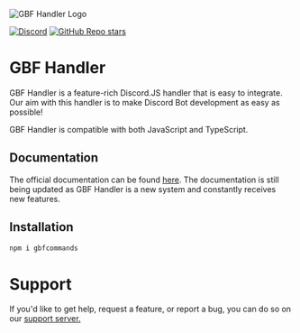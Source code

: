 ![GBF Handler Logo](https://cdn.discordapp.com/attachments/932756227295948910/1202259386538663956/HandlerV5.png?ex=65ccce4e&is=65ba594e&hm=7ea896db53420906c6c811ad6cf234ca585293a4c9b64fc618db10f3422b2ef7&)

<a href='https://discord.gg/yrM7fhgNBW' target='_blank'>![Discord](https://img.shields.io/discord/704781378113241159)</a> 
<a href='https://github.com/GBF-Nexus/Discord-Bot-Commands-and-Handler' target='_blank'>![GitHub Repo stars](https://img.shields.io/github/stars/GBF-Nexus/Discord-Bot-Commands-and-Handler)</a>

# GBF Handler 

GBF Handler is a feature-rich Discord.JS handler that is easy to integrate. Our aim with this handler is to make Discord Bot development as easy as possible!

GBF Handler is compatible with both JavaScript and TypeScript.

## Documentation

The official documentation can be found [here](https://gamers-best-friend.gitbook.io/gbfcommands/). The documentation is still being updated as GBF Handler is a new system and constantly receives new features.

## Installation

```bash
npm i gbfcommands
```

# Support 

If you'd like to get help, request a feature, or report a bug, you can do so on our [support server.](https://discord.gg/yrM7fhgNBW)
